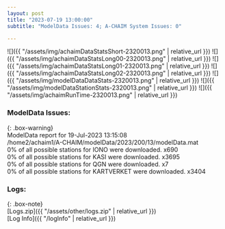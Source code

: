 ```yaml
---
layout: post
title: "2023-07-19 13:00:00"
subtitle: "ModelData Issues: 4; A-CHAIM System Issues: 0"

---
```


![]({{ "/assets/img/achaimDataStatsShort-2320013.png" | relative_url }})
![]({{ "/assets/img/achaimDataStatsLong00-2320013.png" | relative_url }})
![]({{ "/assets/img/achaimDataStatsLong01-2320013.png" | relative_url }})
![]({{ "/assets/img/achaimDataStatsLong02-2320013.png" | relative_url }})
![]({{ "/assets/img/modelDataDataStats-2320013.png" | relative_url }})
![]({{ "/assets/img/modelDataStationStats-2320013.png" | relative_url }})
![]({{ "/assets/img/achaimRunTime-2320013.png" | relative_url }})


### ModelData Issues:  
  
{: .box-warning}  
 ModelData report for 19-Jul-2023 13:15:08   
 /home2/achaim1/A-CHAIM/modelData/2023/200/13/modelData.mat   
 0% of all possible stations for IONO were downloaded. x690   
 0% of all possible stations for KASI were downloaded. x3695   
 0% of all possible stations for QGN were downloaded. x7   
 0% of all possible stations for KARTVERKET were downloaded. x3404   
  


### Logs:  
  
{: .box-note}  
[Logs.zip]({{ "/assets/other/logs.zip" | relative_url }})  
[Log Info]({{ "/logInfo" | relative_url }})  
